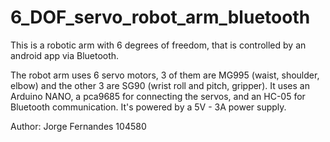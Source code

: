 # 6_DOF_servo_robot_arm_bluetooth

This is a robotic arm with 6 degrees of freedom, that is controlled by an android app via Bluetooth.

The robot arm uses 6 servo motors, 3 of them are MG995 (waist, shoulder, elbow) and the other 3 are SG90 (wrist roll and pitch, gripper). 
It uses an Arduino NANO, a pca9685 for connecting the servos, and an HC-05 for Bluetooth communication.
It's powered by a 5V - 3A power supply. 

Author: Jorge Fernandes 104580
